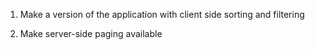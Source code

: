 1. Make a version of the application with client side sorting and filtering

2. Make server-side paging available